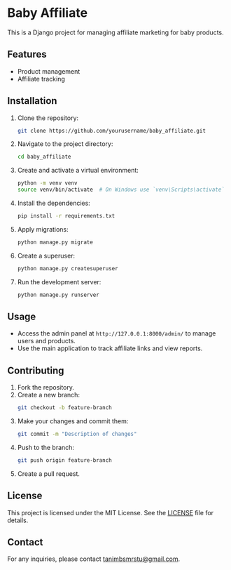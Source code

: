 # Baby Affiliate

This is a Django project for managing affiliate marketing for baby products.

## Features

- Product management
- Affiliate tracking

## Installation

1. Clone the repository:
    ```bash
    git clone https://github.com/yourusername/baby_affiliate.git
    ```
2. Navigate to the project directory:
    ```bash
    cd baby_affiliate
    ```
3. Create and activate a virtual environment:
    ```bash
    python -m venv venv
    source venv/bin/activate  # On Windows use `venv\Scripts\activate`
    ```
4. Install the dependencies:
    ```bash
    pip install -r requirements.txt
    ```
5. Apply migrations:
    ```bash
    python manage.py migrate
    ```
6. Create a superuser:
    ```bash
    python manage.py createsuperuser
    ```
7. Run the development server:
    ```bash
    python manage.py runserver
    ```

## Usage

- Access the admin panel at `http://127.0.0.1:8000/admin/` to manage users and products.
- Use the main application to track affiliate links and view reports.

## Contributing

1. Fork the repository.
2. Create a new branch:
    ```bash
    git checkout -b feature-branch
    ```
3. Make your changes and commit them:
    ```bash
    git commit -m "Description of changes"
    ```
4. Push to the branch:
    ```bash
    git push origin feature-branch
    ```
5. Create a pull request.

## License

This project is licensed under the MIT License. See the [LICENSE](LICENSE) file for details.

## Contact

For any inquiries, please contact [tanimbsmrstu@gmail.com](mailto:tanimbsmrstu@gmail.com).